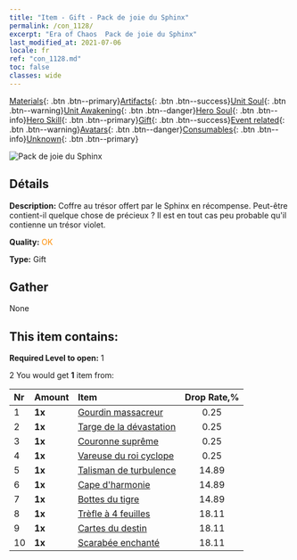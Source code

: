```yaml
---
title: "Item - Gift - Pack de joie du Sphinx"
permalink: /con_1128/
excerpt: "Era of Chaos  Pack de joie du Sphinx"
last_modified_at: 2021-07-06
locale: fr
ref: "con_1128.md"
toc: false
classes: wide
---
```

 [Materials](/ItemsFR/){: .btn .btn--primary}[Artifacts](/ItemsFR/Artifacts/){: .btn .btn--success}[Unit Soul](/ItemsFR/UnitSoul/){: .btn .btn--warning}[Unit Awakening](/ItemsFR/UnitAwakening/){: .btn .btn--danger}[Hero Soul](/ItemsFR/HeroSoul/){: .btn .btn--info}[Hero Skill](/ItemsFR/HeroSkill/){: .btn .btn--primary}[Gift](/ItemsFR/Gift/){: .btn .btn--success}[Event related](/ItemsFR/Events/){: .btn .btn--warning}[Avatars](/ItemsFR/Avatars/){: .btn .btn--danger}[Consumables](/ItemsFR/Consumables/){: .btn .btn--info}[Unknown](/ItemsFR/Unknown/){: .btn .btn--primary}

 ![Pack de joie du Sphinx](/images/t/i_907003.png)

## Détails
 **Description:** Coffre au trésor offert par le Sphinx en récompense. Peut-être contient-il quelque chose de précieux ? Il est en tout cas peu probable qu'il contienne un trésor violet.

 **Quality:** <span style="color: #FF8C00">OK</span>

 **Type:** Gift

## Gather

  None

## This item contains:

 **Required Level to open:** 1

 2 You would get **1** item  from:

  | Nr | Amount |     Item    | Drop Rate,% |
  |:---|:-------|:------------|:---------:|
  | 1 |  **1x** | [Gourdin massacreur](/ItemsFR/art_125/) | 0.25 | 
  | 2 |  **1x** | [Targe de la dévastation](/ItemsFR/art_126/) | 0.25 | 
  | 3 |  **1x** | [Couronne suprême](/ItemsFR/art_127/) | 0.25 | 
  | 4 |  **1x** | [Vareuse du roi cyclope](/ItemsFR/art_128/) | 0.25 | 
  | 5 |  **1x** | [Talisman de turbulence](/ItemsFR/art_118/) | 14.89 | 
  | 6 |  **1x** | [Cape d'harmonie](/ItemsFR/art_119/) | 14.89 | 
  | 7 |  **1x** | [Bottes du tigre](/ItemsFR/art_120/) | 14.89 | 
  | 8 |  **1x** | [Trèfle à 4 feuilles](/ItemsFR/art_109/) | 18.11 | 
  | 9 |  **1x** | [Cartes du destin](/ItemsFR/art_110/) | 18.11 | 
  | 10 |  **1x** | [Scarabée enchanté](/ItemsFR/art_111/) | 18.11 | 
